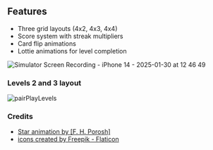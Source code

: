 ## Features
- Three grid layouts (4x2, 4x3, 4x4)
- Score system with streak multipliers
- Card flip animations
- Lottie animations for level completion
  


![Simulator Screen Recording - iPhone 14 - 2025-01-30 at 12 46 49](https://github.com/user-attachments/assets/bbf64342-1d60-4526-b5b8-3998fbad8ed3)  


### Levels 2 and 3 layout

![pairPlayLevels](https://github.com/user-attachments/assets/ad373e22-f7d7-4738-b0b6-80de9f6a238d)



### Credits
- <a href="https://www.flaticon.com/](https://lottiefiles.com/lazymonkart)"> Star animation by [F. H. Porosh]</a>
- <a href="https://www.flaticon.com/"> icons created by Freepik - Flaticon</a>


